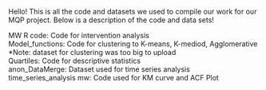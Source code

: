 Hello! This is all the code and datasets we used to compile our work for our MQP project. Below is a description of the code and data sets! <br />

MW R code: Code for intervention analysis <br />
Model_functions: Code for clustering to K-means, K-mediod, Agglomerative *Note: dataset for clustering was too big to upload <br />
Quartiles: Code for descriptive statistics <br />
anon_DataMerge: Dataset used for time series analysis <br />
time_series_analysis mw: Code used for KM curve and ACF Plot <br />
